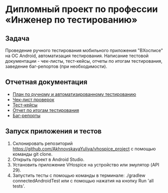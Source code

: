 # Дипломный проект по профессии «Инженер по тестированию»
## Задача
Проведение ручного тестирования мобильного приложения "ВХосписе" на ОС Android, автоматизация тестирования. Написание тестовой документации - чек-листы, тест-кейсы, отчеты по итогам тестирования, заведение баг-репортов (при необходимости). 
## Отчетная документация
* [План по ручному и автоматизированному тестированию](https://github.com/AkhnovskayaYuliya/vhospice_project/blob/main/Plan.md)
* [Чек-лист проверок](https://github.com/AkhnovskayaYuliya/vhospice_project/blob/main/Check-lists.xlsx)
* [Тест-кейсы](https://github.com/AkhnovskayaYuliya/vhospice_project/blob/main/Cases.xlsx)
* [Отчет по итогам тестирования](https://github.com/AkhnovskayaYuliya/vhospice_project/blob/remove-ds-store/Result.md)
* [Баг-репорты](https://github.com/AkhnovskayaYuliya/vhospice_project/issues)
## Запуск приложения и тестов
1. Склонировать репозиторий https://github.com/AkhnovskayaYuliya/vhospice_project с помощью команды git clone.
2. Открыть проект в Android Studio. 
3. Установить приложение VHospice на устройство или эмулятор (API 29).
4. Запустить тесты с помощью команды в терминале: ./gradlew connectedAndroidTest или с помощью нажатия на кнопку Run 'all tests'.
